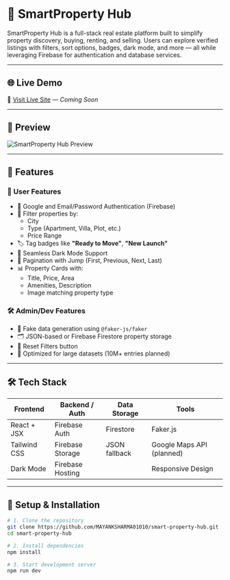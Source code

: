 # 🏡 SmartProperty Hub

SmartProperty Hub is a full-stack real estate platform built to simplify property discovery, buying, renting, and selling. Users can explore verified listings with filters, sort options, badges, dark mode, and more — all while leveraging Firebase for authentication and database services.

---

## 🌐 Live Demo

🚀 [Visit Live Site](#) — *Coming Soon*

---

## 📸 Preview

![SmartProperty Hub Preview](./preview.png)

---

## 📁 Features

### 👤 User Features
- 🔐 Google and Email/Password Authentication (Firebase)
- 🔎 Filter properties by:
  - City
  - Type (Apartment, Villa, Plot, etc.)
  - Price Range
- 🏷️ Tag badges like **"Ready to Move"**, **"New Launch"**
- 🌙 Seamless Dark Mode Support
- 🧾 Pagination with Jump (First, Previous, Next, Last)
- 📊 Property Cards with:
  - Title, Price, Area
  - Amenities, Description
  - Image matching property type

### 🛠️ Admin/Dev Features
- 🧪 Fake data generation using `@faker-js/faker`
- 🗂️ JSON-based or Firebase Firestore property storage
- 🧹 Reset Filters button
- 🧭 Optimized for large datasets (10M+ entries planned)

---

## 🛠️ Tech Stack

| Frontend   | Backend / Auth | Data Storage | Tools            |
|------------|----------------|--------------|------------------|
| React + JSX | Firebase Auth  | Firestore    | Faker.js         |
| Tailwind CSS| Firebase Storage | JSON fallback | Google Maps API (planned) |
| Dark Mode  | Firebase Hosting |              | Responsive Design |

---

## 🧪 Setup & Installation

```bash
# 1. Clone the repository
git clone https://github.com/MAYANKSHARMA01010/smart-property-hub.git
cd smart-property-hub

# 2. Install dependencies
npm install

# 3. Start development server
npm run dev
